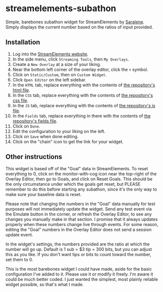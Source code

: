 # streamelements-subathon
Simple, barebones subathon widget for StreamElements by [Saralene](https://saralene.tv). Simply displays the current number based on the ratios of input provided.

## Installation
1. Log into the [StreamElements website](https://streamelements.com/).
1. In the side menu, click `Streaming Tools`, then `My Overlays`.
1. Create a `New Overlay` at a size of your liking.
1. Near the bottom left corner of the overlay editor, click the `+` symbol.
1. Click on `Static/Custom`, then on `Custom Widget`.
1. Click `Open Editor` on the left sidebar.
1. In the `HTML` tab, replace everything with the contents of [the repository's html file](https://raw.githubusercontent.com/SaraJLeen/streamelements-subathon/refs/heads/main/subathon.html).
1. In the `CSS` tab, replace everything with the contents of [the repository's css file](https://raw.githubusercontent.com/SaraJLeen/streamelements-subathon/refs/heads/main/subathon.css).
1. In the `JS` tab, replace everything with the contents of [the repository's js file](https://raw.githubusercontent.com/SaraJLeen/streamelements-subathon/refs/heads/main/subathon.js).
1. In the `Fields` tab, replace everything in there with the contents of [the repository's fields file](https://raw.githubusercontent.com/SaraJLeen/streamelements-subathon/refs/heads/main/subathon.json).
1. Click on `Done`.
1. Edit the configuration to your liking on the left.
1. Click on `Save` when done editing.
1. Click on the "chain" icon to get the link for your widget.

## Other instructions
This widget is based off of the "Goal" data in StreamElements. To reset everything to 0, click on the monitor-with-cog icon near the top-right of the Overlay Editor, then go to Goals, and click on Reset Goals. This should be the only circumstance under which the goals get reset, but PLEASE remember to do this before starting any subathon, since it's the only way to make sure your baseline data is reset.

Please note that changing the numbers in the "Goal" data manually for test purposes will not immediately update the widget. Send any test event via the Emulate button in the corner, or refresh the Overlay Editor, to see any changes you manually make in that section. I promise that it always updates properly when these numbers change live through events. For some reason, editing the "Goal" numbers in the Overlay Editor does not send a session update event.

In the widget's settings, the numbers provided are the ratio at which the number will go up. Default is 1 sub = $3 tip = 300 bits, but you can adjust this as you like. If you don't want tips or bits to count toward the number, set them to 0.

This is the most barebones widget I could have made, aside for the basic configuration I've added to it. Please use it or modify it freely. I'm aware it could be much better coded. I just wanted the simplest, most plainly reliable widget possible, so that's what I made.